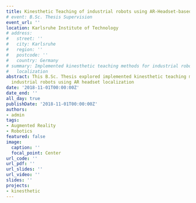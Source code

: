 ```yaml
---
title: Kinesthetic Teaching of industrial robots using AR-Headset-based localisation
# event: B.Sc. Thesis Supervision
event_url: ''
location: Karlsruhe Institute of Technology
# address:
#   street: ''
#   city: Karlsruhe
#   region: ''
#   postcode: ''
#   country: Germany
# summary: Implemented kinesthetic teaching methods for industrial robots using AR headset
#   localization
abstract: This B.Sc. Thesis explored implemented kinesthetic teaching methods for
  industrial robots using AR headset localization
date: '2018-11-01T00:00:00Z'
date_end: ''
all_day: true
publishDate: '2018-11-01T00:00:00Z'
authors:
- admin
tags:
- Augmented Reality
- Robotics
featured: false
image:
  caption: ''
  focal_point: Center
url_code: ''
url_pdf: ''
url_slides: ''
url_video: ''
slides: ''
projects:
- kinesthetic
---
```

